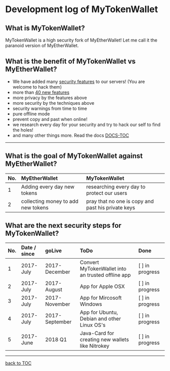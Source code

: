 # Development log of MyTokenWallet

## What is MyTokenWallet?

MyTokenWallet is a high security fork of MyEtherWallet! Let me call it
the paranoid version of MyEtherWallet.

## What is the benefit of MyTokenWallet vs MyEtherWallet?

* We have added many
  [security features](../Security_and_Privacy_tests_and_results.md) to
  our servers! (You are welcome to hack them)
* more than [40 new features](../New_Features_on_MyTokenWallet.md)
* more privacy by the features above
* more security by the techniques above
* security warnings from time to time
* pure offline mode
* prevent copy and past when online!
* we research every day for your security and try to hack our self to
  find the holes!
* and many other things more. Read the docs [DOCS-TOC](DOCS-TOC.md)

***

## What is the goal of MyTokenWallet against MyEtherWallet?

| No. | MyEtherWallet                      | MyTokenWallet                                      |
|:----|:-----------------------------------|:---------------------------------------------------|
| 1   | Adding every day new tokens        | researching every day to protect our users         |
| 2   | collecting money to add new tokens | pray that no one is copy and past his private keys |


## What are the next security steps for MyTokenWallet?

| No. | Date / since | goLive         | ToDo                                              | Done            |
|:----|:-------------|:---------------|:--------------------------------------------------|:----------------|
| 1   | 2017-July    | 2017-December  | Convert MyTokenWallet into an trusted offline app | [ ] in progress |
| 2   | 2017-July    | 2017-August    | App for Apple OSX                                 | [ ] in progress |
| 3   | 2017-July    | 2017-November  | App for Mircosoft Windows                         | [ ] in progress |
| 4   | 2017-July    | 2017-September | App for Ubuntu, Debian and other Linux OS's       | [ ] in progress |
| 5   | 2017-June    | 2018 Q1        | Java-Card for creating new wallets like Nitrokey  | [ ] in progress |

***
[back to TOC](DOCS-TOC.md)